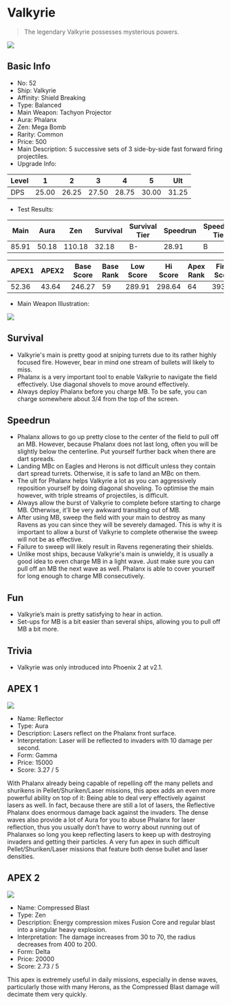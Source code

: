 # Valkyrie

> The legendary Valkyrie possesses mysterious powers.

<img src="/ships/ship_52.png" style={{zoom:1}}/>

## Basic Info

- No: 52
- Ship: Valkyrie
- Affinity: Shield Breaking
- Type: Balanced
- Main Weapon: Tachyon Projector
- Aura: Phalanx
- Zen: Mega Bomb
- Rarity: Common
- Price: 500
- Main Description: 5 successive sets of 3 side-by-side fast forward firing projectiles.
- Upgrade Info: 

| Level | 1 | 2 | 3 | 4 | 5 | Ult |
|--|--|--|--|--|--|--|
| DPS | 25.00 | 26.25 | 27.50 | 28.75 | 30.00 | 31.25 |

- Test Results: 

| Main | Aura | Zen | Survival | Survival Tier | Speedrun | Speedrun Tier | Fun | Fun Tier |
|--|--|--|--|--|--|--|--|--|
| 85.91 | 50.18 | 110.18 | 32.18 | B- | 28.91 | B | 33.27 | B |

| APEX1 | APEX2 | Base Score | Base Rank | Low Score | Hi Score | Apex Rank | Final Score | FinalRank |
|--|--|--|--|--|--|--|--|--|
| 52.36 | 43.64 | 246.27 | 59 | 289.91 | 298.64 | 64 | 393.00 | 61 |

- Main Weapon Illustration:

<img src="/illustration/main_52.gif" style={{zoom:1}}/>

## Survival

- Valkyrie's main is pretty good at sniping turrets due to its rather highly focused fire. However, bear in mind one stream of bullets will likely to miss.
- Phalanx is a very important tool to enable Valkyrie to navigate the field effectively. Use diagonal shovels to move around effectively.
- Always deploy Phalanx before you charge MB. To be safe, you can charge somewhere about 3/4 from the top of the screen.

## Speedrun

- Phalanx allows to go up pretty close to the center of the field to pull off an MB. However, because Phalanx does not last long, often you will be slightly below the centerline. Put yourself further back when there are dart spreads.
- Landing MBc on Eagles and Herons is not difficult unless they contain dart spread turrets. Otherwise, it is safe to land an MBc on them.
- The ult for Phalanx helps Valkyrie a lot as you can aggressively reposition yourself by doing diagonal shoveling. To optimise the main however, with triple streams of projectiles, is difficult.
- Always allow the burst of Valkyrie to complete before starting to charge MB. Otherwise, it'll be very awkward transiting out of MB.
- After using MB, sweep the field with your main to destroy as many Ravens as you can since they will be severely damaged. This is why it is important to allow a burst of Valkyrie to complete otherwise the sweep will not be as effective.
- Failure to sweep will likely result in Ravens regenerating their shields.
- Unlike most ships, because Valkyrie's main is unwieldy, it is usually a good idea to even charge MB in a light wave. Just make sure you can pull off an MB the next wave as well. Phalanx is able to cover yourself for long enough to charge MB consecutively.

## Fun

- Valkyrie’s main is pretty satisfying to hear in action.
- Set-ups for MB is a bit easier than several ships, allowing you to pull off MB a bit more.

## Trivia

- Valkyrie was only introduced into Phoenix 2 at v2.1.

## APEX 1

<img src="/ships/ship_52_apex_1.png" style={{zoom:1}}/>

- Name: Reflector
- Type: Aura
- Description: Lasers reflect on the Phalanx front surface.
- Interpretation: Laser will be reflected to invaders with 10 damage per second.
- Form: Gamma
- Price: 15000
- Score: 3.27 / 5

With Phalanx already being capable of repelling off the many pellets and shurikens in Pellet/Shuriken/Laser missions, this apex adds an even more powerful ability on top of it: Being able to deal very effectively against lasers as well. In fact, because there are still a lot of lasers, the Reflective Phalanx does enormous damage back against the invaders. The dense waves also provide a lot of Aura for you to abuse Phalanx for laser reflection, thus you usually don’t have to worry about running out of Phalanxes so long you keep reflecting lasers to keep up with destroying invaders and getting their particles. A very fun apex in such difficult Pellet/Shuriken/Laser missions that feature both dense bullet and laser densities.

## APEX 2

<img src="/ships/ship_52_apex_2.png" style={{zoom:1}}/>

- Name: Compressed Blast
- Type: Zen
- Description: Energy compression mixes Fusion Core and regular blast into a singular heavy explosion.
- Interpretation: The damage increases from 30 to 70, the radius decreases from 400 to 200.
- Form: Delta
- Price: 20000
- Score: 2.73 / 5

This apex is extremely useful in daily missions, especially in dense waves, particularly those with many Herons, as the Compressed Blast damage will decimate them very quickly.
